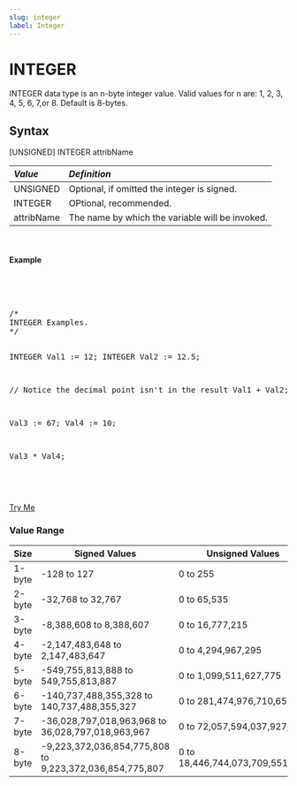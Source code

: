 ```yaml
---
slug: integer
label: Integer
---
```


# INTEGER

INTEGER data type is an n-byte integer value. Valid values for n are: 1, 2, 3, 4, 5, 6, 7,or 8. Default is 8-bytes.

## Syntax

<EclCode>
[UNSIGNED] INTEGER attribName
<EclCode>

| _Value_    | _Definition_                                    |
| :--------- | :---------------------------------------------- |
| UNSIGNED   | Optional, if omitted the integer is signed.     |
| INTEGER    | OPtional, recommended.                          |
| attribName | The name by which the variable will be invoked. |

<br>

#### Example

<br>
<pre id="TypeInt_Exp">

<EclCode>
/*
INTEGER Examples.
*/

INTEGER Val1 := 12;
INTEGER Val2 := 12.5;

// Notice the decimal point isn't in the result
Val1 + Val2;

Val3 := 67;
Val4 := 10;

Val3 \* Val4;

<EclCode>

</pre>
<a className="trybutton" href="javascript:OpenECLEditor(['TypeInt_Exp'])"> Try Me </a>

</br>

### Value Range

| Size   | Signed Values                                           | Unsigned Values                 |
| ------ | ------------------------------------------------------- | ------------------------------- |
| 1-byte | -128 to 127                                             | 0 to 255                        |
| 2-byte | -32,768 to 32,767                                       | 0 to 65,535                     |
| 3-byte | -8,388,608 to 8,388,607                                 | 0 to 16,777,215                 |
| 4-byte | -2,147,483,648 to 2,147,483,647                         | 0 to 4,294,967,295              |
| 5-byte | -549,755,813,888 to 549,755,813,887                     | 0 to 1,099,511,627,775          |
| 6-byte | -140,737,488,355,328 to 140,737,488,355,327             | 0 to 281,474,976,710,655        |
| 7-byte | -36,028,797,018,963,968 to 36,028,797,018,963,967       | 0 to 72,057,594,037,927,935     |
| 8-byte | -9,223,372,036,854,775,808 to 9,223,372,036,854,775,807 | 0 to 18,446,744,073,709,551,615 |

</br>
</br>
<EclCode>
